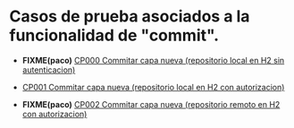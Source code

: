 # Casos de prueba asociados a la funcionalidad de "commit".

* **FIXME(paco)** [CP000 Commitar capa nueva (repositorio local en H2 sin autenticacion)](CP000/testVC00SY00CP000.md)

* [CP001 Commitar capa nueva (repositorio local en H2 con autorizacion)](CP001/testVC00SY00CP001.md)

* **FIXME(paco)** [CP002 Commitar capa nueva (repositorio remoto en H2 con autorizacion)](CP002/testVC00SY00CP002.md)
